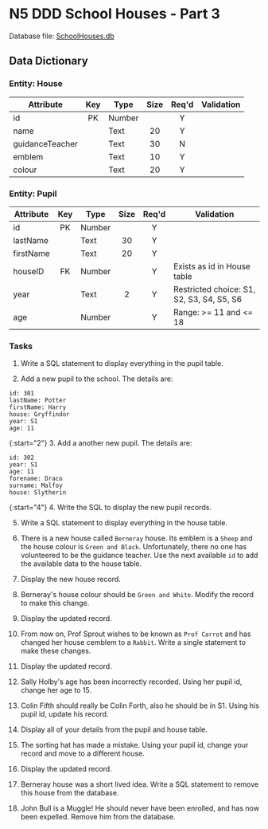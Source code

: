# N5 DDD School Houses - Part 3

Database file: [SchoolHouses.db](assets/SchoolHouses.db "Download file")


## Data Dictionary

### Entity: House

| Attribute       | Key   | Type   | Size  | Req'd | Validation |
| ---------       | :---: | ----   | :---: | :---: | ---------- |
| id              | PK    | Number |       | Y     | |
| name            |       | Text   | 20    | Y     | |
| guidanceTeacher |       | Text   | 30    | N     | |
| emblem          |       | Text   | 10    | Y     | |
| colour          |       | Text   | 20    | Y     | |


### Entity: Pupil

| Attribute | Key   | Type   | Size  | Req'd | Validation |
| --------- | :---: | ----   | :---: | :---: | ---------- |
| id        | PK    | Number |       | Y     | |
| lastName  |       | Text   | 30    | Y     | |
| firstName |       | Text   | 20    | Y     | |
| houseID   | FK    | Number |       | Y     | Exists as id in House table |
| year      |       | Text   | 2     | Y     | Restricted choice: S1, S2, S3, S4, S5, S6 |
| age       |       | Number |       | Y     | Range: >= 11 and <= 18 |


### Tasks

1. Write a SQL statement to display everything in the pupil table.

2. Add a new pupil to the school.  The details are:

```
id: 301
lastName: Potter
firstName: Harry
house: Gryffindor
year: S1
age: 11
```

{:start="2"}
3. Add a another new pupil.  The details are:

```
id: 302
year: S1
age: 11
forename: Draco 
surname: Malfoy
house: Slytherin
```

{:start="4"}
4. Write the SQL to display the new pupil records.

5. Write a SQL statement to display everything in the house table.

6. There is a new house called `Berneray` house. Its emblem is a `Sheep` and the house colour is `Green and Black`.  Unfortunately, there no one has volunteered to be the guidance teacher.  Use the next available `id` to add the available data to the house table.

7. Display the new house record.

8. Berneray's house colour should be `Green and White`.  Modify the record to make this change.

9. Display the updated record.

10. From now on, Prof Sprout wishes to be known as `Prof Carrot` and has changed her house cemblem to a `Rabbit`.  Write a single statement to make these changes.

11. Display the updated record.

12. Sally Holby's age has been incorrectly recorded.  Using her pupil id, change her age to 15.

13. Colin Fifth should really be Colin Forth, also he should be in S1.  Using his pupil id, update his record.

14. Display all of your details from the pupil and house table.

15. The sorting hat has made a mistake.  Using your pupil id, change your record and move to a different house.

16. Display the updated record.

17. Berneray house was a short lived idea. Write a SQL statement to remove this house from the database.

18. John Bull is a Muggle!  He should never have been enrolled, and has now been expelled.  Remove him from the database.
